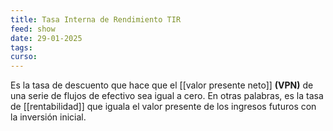 ```yaml
---
title: Tasa Interna de Rendimiento TIR
feed: show
date: 29-01-2025
tags: 
curso:
---
```

Es la tasa de descuento que hace que el [[valor presente neto]] **(VPN)** de una serie de flujos de efectivo sea igual a cero. En otras palabras, es la tasa de [[rentabilidad]] que iguala el valor presente de los ingresos futuros con la inversión inicial.